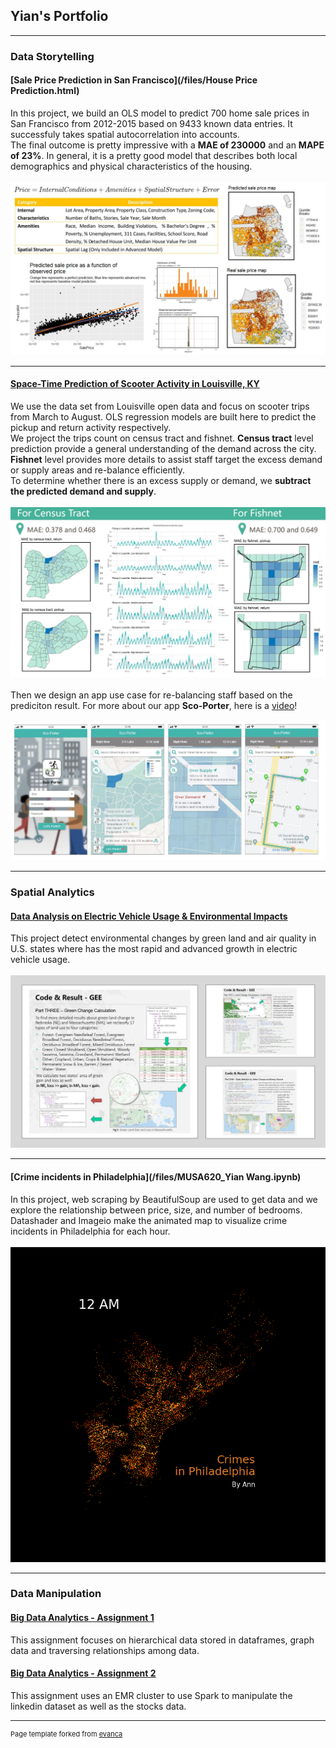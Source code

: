 ## Yian's Portfolio

---

### Data Storytelling

#### [Sale Price Prediction in San Francisco](/files/House Price Prediction.html)

In this project, we build an OLS model to predict 700 home sale prices in San Francisco from 2012-2015 based on 9433 known data entries. It successfuly takes spatial autocorrelation into accounts. 
<br>
The final outcome is pretty impressive with a **MAE of 230000** and an **MAPE of 23%**. In general, it is a pretty good model that describes both local demographics and physical characteristics of the housing.
<br><br>
<img src="/images/houseprice.JPG?raw=true"/>

---
#### [Space-Time Prediction of Scooter Activity in Louisville, KY](https://xinyimsumyee.github.io/html/scooters.html)

We use the data set from Louisville open data and focus on scooter trips from March to August. OLS regression models are built here to predict the pickup and return activity respectively.
<br>
We project the trips count on census tract and fishnet. **Census tract** level prediction provide a general understanding of the demand across the city. **Fishnet** level provides more details to assist staff target the excess demand or supply areas and re-balance efficiently. 
<br>
To determine whether there is an excess supply or demand, we **subtract the predicted demand and supply**.
<br><br>
<img src="/images/scooter.JPG?raw=true"/>
<br><br>
Then we design an app use case for re-balancing staff based on the prediciton result. For more about our app **Sco-Porter**, here is a [video](https://www.youtube.com/watch?v=xheEpq_Ij4E)!
<br><br>
<img src="/images/app.JPG?raw=true"/>

---
### Spatial Analytics

#### [Data Analysis on Electric Vehicle Usage & Environmental Impacts](/files/Wang,Yian_FinalProject.pdf)

This project detect environmental changes by green land and air quality in U.S. states where has the most rapid and advanced growth in electric vehicle usage.
<br><br>
<img src="/images/larp743_project.JPG?raw=true"/>

---
#### [Crime incidents in Philadelphia](/files/MUSA620_Yian Wang.ipynb)

In this project, web scraping by BeautifulSoup are used to get data and we explore the relationship between price, size, and number of bedrooms. Datashader and Imageio make the animated map to visualize crime incidents in Philadelphia for each hour.
<br><br>
<img src="/images/crimes_name.gif?raw=true"/>

---

### Data Manipulation

#### [Big Data Analytics - Assignment 1](/files/HW_spark_sql_bfs.ipynb)
This assignment focuses on hierarchical data stored in dataframes, graph data and traversing relationships among data.

#### [Big Data Analytics - Assignment 2](http://example.com/)
This assignment uses an EMR cluster to use Spark to manipulate the linkedin dataset as well as the stocks data.

---

<p style="font-size:11px">Page template forked from <a href="https://github.com/evanca/quick-portfolio">evanca</a></p>
<!-- Remove above link if you don't want to attibute -->
